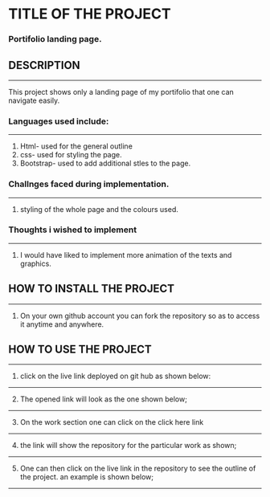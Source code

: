 # TITLE OF THE PROJECT
### Portifolio landing page.
## DESCRIPTION
---
This project shows only a landing page of my portifolio that one can navigate easily.
### Languages used include:
---
1. Html- used for the general outline
2. css- used for styling the page.
3. Bootstrap- used to add additional stles to the page.
### Challnges faced during implementation.
---
1. styling of the whole page and the colours used.
### Thoughts i wished to implement
---
1. I would have liked to implement more animation of the texts and graphics.
## HOW TO INSTALL THE PROJECT
---
1. On your own github account you can fork the repository so as to access it anytime and anywhere.
## HOW TO USE THE PROJECT
---
1. click on the live link deployed on git hub as shown below:

---
2. The opened link will look as the one shown below;
---
3. On the work section one can click on the click here link
---
4. the link will show the repository for the particular work as shown;
---
5. One can then click on the live link in the repository to see the outline of the project. an example is shown below;
---
